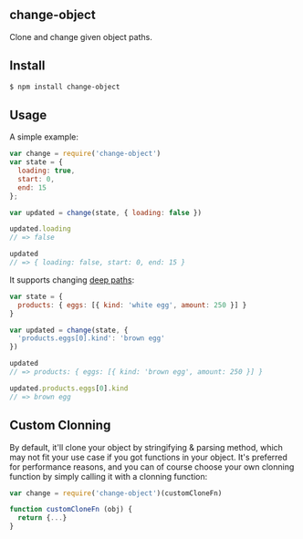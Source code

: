 ## change-object

Clone and change given object paths.

## Install

```bash
$ npm install change-object
```

## Usage

A simple example:

```js
var change = require('change-object')
var state = {
  loading: true,
  start: 0,
  end: 15
};

var updated = change(state, { loading: false })

updated.loading
// => false

updated
// => { loading: false, start: 0, end: 15 }
```

It supports changing [deep paths](http://github.com/kozmic-labs/change-object-path):

```js
var state = {
  products: { eggs: [{ kind: 'white egg', amount: 250 }] }
}

var updated = change(state, {
  'products.eggs[0].kind': 'brown egg'
})

updated
// => products: { eggs: [{ kind: 'brown egg', amount: 250 }] }

updated.products.eggs[0].kind
// => brown egg
```

## Custom Clonning

By default, it'll clone your object by stringifying & parsing method, which may not fit your use case if you got functions in your object. It's preferred for performance reasons, and you can of course choose your own clonning function by simply calling it with a clonning function:

```js
var change = require('change-object')(customCloneFn)

function customCloneFn (obj) {
  return {...}
}
```
